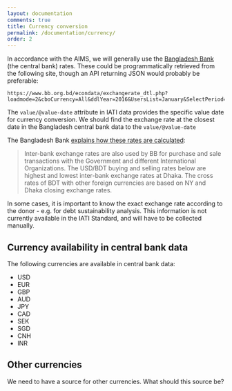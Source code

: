 ```yaml
---
layout: documentation
comments: true
title: Currency conversion
permalink: /documentation/currency/
order: 2
---
```


In accordance with the AIMS, we will generally use the [Bangladesh Bank](https://www.bb.org.bd/) (the central bank) rates. These could be programmatically retrieved from the following site, though an API returning JSON would probably be preferable:

    https://www.bb.org.bd/econdata/exchangerate_dtl.php?loadmode=2&cboCurrency=All&ddlYear=2016&UsersList=January&SelectPeriod=January,%202015    

The `value/@value-date` attribute in IATI data provides the specific value date for currency conversion. We should find the exchange rate at the closest date in the Bangladesh central bank data to the `value/@value-date`

The Bangladesh Bank [explains how these rates are calculated](https://www.bb.org.bd/econdata/exchangerate.php):

> Inter-bank exchange rates are also used by BB for purchase and sale transactions with the Government and different International Organizations. The USD/BDT buying and selling rates below are highest and lowest inter-bank exchange rates at Dhaka. The cross rates of BDT with other foreign currencies are based on NY and Dhaka closing exchange rates.

<div class="important-notice">
<i class="fa fa-exclamation-triangle"></i>
In some cases, it is important to know the exact exchange rate according to the donor - e.g. for debt sustainability analysis. This information is not currently available in the IATI Standard, and will have to be collected manually.
</div>

## Currency availability in central bank data

The following currencies are available in central bank data:

* USD
* EUR
* GBP
* AUD
* JPY
* CAD
* SEK
* SGD
* CNH
* INR

## Other currencies

<div class="important-notice">
<i class="fa fa-exclamation-triangle"></i>
We need to have a source for other currencies. What should this source be?
</div>

